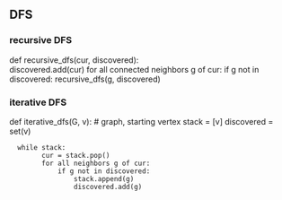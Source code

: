 ## DFS

### recursive DFS
  def recursive_dfs(cur, discovered):  
    discovered.add(cur)
    for all connected neighbors g of cur:
        if g not in discovered:
            recursive_dfs(g, discovered)

### iterative DFS
  def iterative_dfs(G, v):
      # graph, starting vertex
      stack = [v]
      discovered = set(v)

      while stack:
            cur = stack.pop()
            for all neighbors g of cur:
                if g not in discovered:
                    stack.append(g)
                    discovered.add(g)                                            
